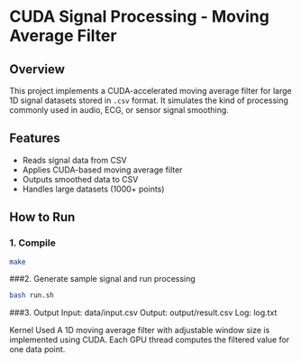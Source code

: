 # CUDA Signal Processing - Moving Average Filter

## Overview

This project implements a CUDA-accelerated moving average filter for large 1D signal datasets stored in `.csv` format. It simulates the kind of processing commonly used in audio, ECG, or sensor signal smoothing.

## Features

- Reads signal data from CSV
- Applies CUDA-based moving average filter
- Outputs smoothed data to CSV
- Handles large datasets (1000+ points)

## How to Run

### 1. Compile
```bash
make
```
###2. Generate sample signal and run processing
```bash
bash run.sh
```
###3. Output
Input: data/input.csv
Output: output/result.csv
Log: log.txt

Kernel Used
A 1D moving average filter with adjustable window size is implemented using CUDA. Each GPU thread computes the filtered value for one data point.
